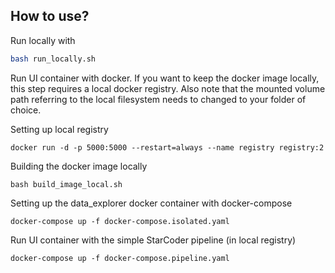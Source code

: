 
## How to use?

Run locally with

```bash
bash run_locally.sh
```


Run UI container with docker. If you want to keep the docker image locally, this step requires a local docker registry.
Also note that the mounted volume path referring to the local filesystem needs to changed to your folder of choice.


Setting up local registry
```
docker run -d -p 5000:5000 --restart=always --name registry registry:2
```


Building the docker image locally
```
bash build_image_local.sh
```


Setting up the data_explorer docker container with docker-compose
```
docker-compose up -f docker-compose.isolated.yaml
```


Run UI container with the simple StarCoder pipeline (in local registry)
```
docker-compose up -f docker-compose.pipeline.yaml
```
